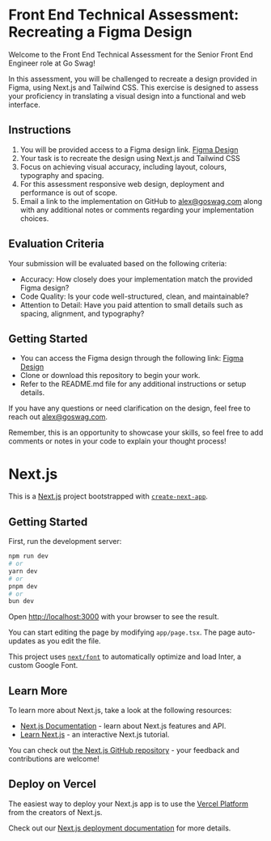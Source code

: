 # Front End Technical Assessment: Recreating a Figma Design

Welcome to the Front End Technical Assessment for the Senior Front End Engineer role at Go Swag!

In this assessment, you will be challenged to recreate a design provided in Figma, using Next.js and Tailwind CSS. This exercise is designed to assess your proficiency in translating a visual design into a functional and web interface.

## Instructions

1. You will be provided access to a Figma design link. [Figma Design](https://www.figma.com/file/Cdy8JweRbP8kKFzhvIUUKL/Front-end-Task?type=design&node-id=0-1&mode=design&t=Mu8vbjkhIzQiDvgi-0)
2. Your task is to recreate the design using Next.js and Tailwind CSS
3. Focus on achieving visual accuracy, including layout, colours, typography and spacing.
4. For this assessment responsive web design, deployment and  performance is out of scope.
6. Email a link to the implementation on GitHub to <alex@goswag.com> along with any additional notes or comments regarding your implementation choices.

## Evaluation Criteria
Your submission will be evaluated based on the following criteria:

- Accuracy: How closely does your implementation match the provided Figma design?
- Code Quality: Is your code well-structured, clean, and maintainable?
- Attention to Detail: Have you paid attention to small details such as spacing, alignment, and typography?

## Getting Started
- You can access the Figma design through the following link: [Figma Design](https://www.figma.com/file/Cdy8JweRbP8kKFzhvIUUKL/Front-end-Task?type=design&node-id=0-1&mode=design&t=Mu8vbjkhIzQiDvgi-0)
- Clone or download this repository to begin your work.
- Refer to the README.md file for any additional instructions or setup details.

If you have any questions or need clarification on the design, feel free to reach out <alex@goswag.com>.

Remember, this is an opportunity to showcase your skills, so feel free to add comments or notes in your code to explain your thought process!

# Next.js


This is a [Next.js](https://nextjs.org/) project bootstrapped with [`create-next-app`](https://github.com/vercel/next.js/tree/canary/packages/create-next-app).

## Getting Started

First, run the development server:

```bash
npm run dev
# or
yarn dev
# or
pnpm dev
# or
bun dev
```

Open [http://localhost:3000](http://localhost:3000) with your browser to see the result.

You can start editing the page by modifying `app/page.tsx`. The page auto-updates as you edit the file.

This project uses [`next/font`](https://nextjs.org/docs/basic-features/font-optimization) to automatically optimize and load Inter, a custom Google Font.

## Learn More

To learn more about Next.js, take a look at the following resources:

- [Next.js Documentation](https://nextjs.org/docs) - learn about Next.js features and API.
- [Learn Next.js](https://nextjs.org/learn) - an interactive Next.js tutorial.

You can check out [the Next.js GitHub repository](https://github.com/vercel/next.js/) - your feedback and contributions are welcome!

## Deploy on Vercel

The easiest way to deploy your Next.js app is to use the [Vercel Platform](https://vercel.com/new?utm_medium=default-template&filter=next.js&utm_source=create-next-app&utm_campaign=create-next-app-readme) from the creators of Next.js.

Check out our [Next.js deployment documentation](https://nextjs.org/docs/deployment) for more details.
